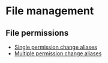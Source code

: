 
# File management

## File permissions

* [Single permission change aliases](file_permissions/single-permission-change.aliases)
* [Multiple permission change aliases](file_permissions/multiple-permission-change.aliases)

